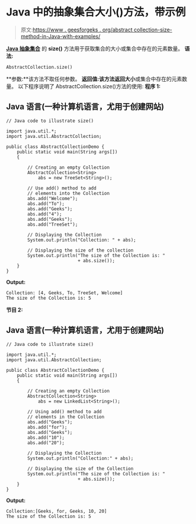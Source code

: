 # Java 中的抽象集合大小()方法，带示例

> 原文:[https://www . geesforgeks . org/abstract collection-size-method-in-Java-with-examples/](https://www.geeksforgeeks.org/abstractcollection-size-method-in-java-with-examples/)

[**Java 抽象集合**](https://www.geeksforgeeks.org/abstractcollection-in-java-with-examples/) 的 **size()** 方法用于获取集合的大小或集合中存在的元素数量。
**语法:**

```
AbstractCollection.size()
```

**参数:**该方法不取任何参数。
**返回值:**该方法返回**大小**或集合中存在的元素数量。
以下程序说明了 AbstractCollection.size()方法的使用:
**程序 1:**

## Java 语言(一种计算机语言，尤用于创建网站)

```
// Java code to illustrate size()

import java.util.*;
import java.util.AbstractCollection;

public class AbstractCollectionDemo {
    public static void main(String args[])
    {

        // Creating an empty Collection
        AbstractCollection<String>
            abs = new TreeSet<String>();

        // Use add() method to add
        // elements into the Collection
        abs.add("Welcome");
        abs.add("To");
        abs.add("Geeks");
        abs.add("4");
        abs.add("Geeks");
        abs.add("TreeSet");

        // Displaying the Collection
        System.out.println("Collection: " + abs);

        // Displaying the size of the collection
        System.out.println("The size of the Collection is: "
                           + abs.size());
    }
}
```

**Output:** 

```
Collection: [4, Geeks, To, TreeSet, Welcome]
The size of the Collection is: 5
```

**节目 2:**

## Java 语言(一种计算机语言，尤用于创建网站)

```
// Java code to illustrate size()

import java.util.*;
import java.util.AbstractCollection;

public class AbstractCollectionDemo {
    public static void main(String args[])
    {

        // Creating an empty Collection
        AbstractCollection<String>
            abs = new LinkedList<String>();

        // Using add() method to add
        // elements in the Collection
        abs.add("Geeks");
        abs.add("for");
        abs.add("Geeks");
        abs.add("10");
        abs.add("20");

        // Displaying the Collection
        System.out.println("Collection:" + abs);

        // Displaying the size of the Collection
        System.out.println("The size of the Collection is: "
                           + abs.size());
    }
}
```

**Output:** 

```
Collection:[Geeks, for, Geeks, 10, 20]
The size of the Collection is: 5
```